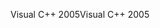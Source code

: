 <span data-ttu-id="c28b3-101">Visual C++ 2005</span><span class="sxs-lookup"><span data-stu-id="c28b3-101">Visual C++ 2005</span></span>